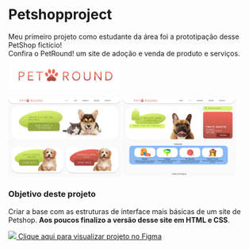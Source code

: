 # Petshopproject
<p>Meu primeiro projeto como estudante da área foi a prototipação desse PetShop fictício! <br> Confira o PetRound! um site de adoção e venda de produto e serviços.</p>
 <img src="Assets/Logo By- Victorhmszzero.jpg" width ="45%">
<p>
  <img src="Assets/zHome.jpg" width ="45%">
  <img src="Assets/zStore.jpg" width ="45%">
</p>
<h3> Objetivo deste projeto</h3>
<p>Criar a base com as estruturas de interface mais básicas de um site de Petshop. <b>Aos poucos finalizo a versão desse site em HTML e CSS</b>.</p> 

<a href ="https://www.figma.com/proto/9ydMxEWuP4xpQdXcJTVD1r/PetShopProject?page-id=45%3A48&node-id=47%3A27&starting-point-node-id=64%3A43&scaling=scale-down-width&hotspot-hints=0&hide-ui=1">  
<img src="https://cdn-icons-png.flaticon.com/512/5968/5968705.png" width="20"> Clique aqui para visualizar projeto no Figma</a>
